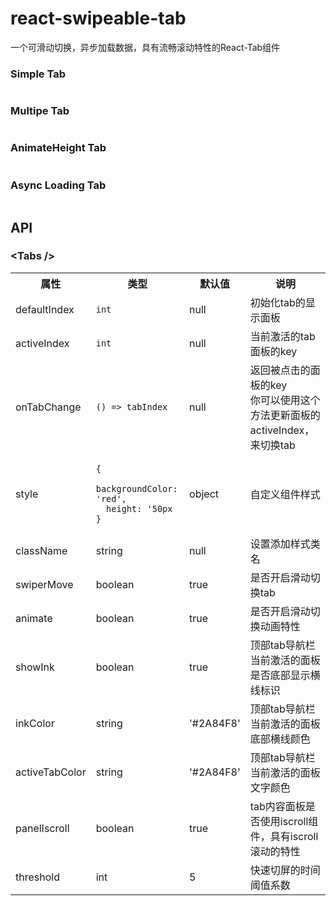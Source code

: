 # react-swipeable-tab

一个可滑动切换，异步加载数据，具有流畅滚动特性的React-Tab组件

### Simple Tab

```js
```

### Multipe Tab

```js
```
### AnimateHeight Tab

```js
```

### Async Loading Tab

```js
```

## API
### &lt;Tabs /&gt;

<table>
  <tbody>
    <tr>
      <th>属性</th>
      <th>类型</th>
      <th>默认值</th>
      <th>说明</th>
    </tr>
    <tr>
      <td>defaultIndex</td>
      <td><code>int</code></td>
      <td>null</td>
      <td>初始化tab的显示面板</td>
    </tr>
    <tr>
      <td>activeIndex</td>
      <td><code>int</code></td>
      <td>null</td>
      <td>当前激活的tab面板的key</td>
    </tr>
    <tr>
      <td>onTabChange</td>
      <td><code>() => tabIndex</code></td>
      <td>null</td>
      <td>
        返回被点击的面板的key<br/>
        你可以使用这个方法更新面板的activeIndex，来切换tab
      </td>
    </tr>
    <tr>
      <td>style</td>
      <td>
        <pre>
<code>{
  backgroundColor: 'red',
  height: '50px
}</code></pre>
      </td>
      <td>object</td>
      <td>
        自定义组件样式
      </td>
    </tr>
    <tr>
      <td>className</td>
      <td>string</td>
      <td>null</td>
      <td>
        设置添加样式类名
      </td>
    </tr>
    <tr>
      <td>swiperMove</td>
      <td>boolean</td>
      <td>true</td>
      <td>
        是否开启滑动切换tab
      </td>
    </tr>
    <tr>
      <td>animate</td>
      <td>boolean</td>
      <td>true</td>
      <td>
        是否开启滑动切换动画特性
      </td>
    </tr>
    <tr>
      <td>showInk</td>
      <td>boolean</td>
      <td>true</td>
      <td>
        顶部tab导航栏当前激活的面板是否底部显示横线标识
      </td>
    </tr>
    <tr>
      <td>inkColor</td>
      <td>string</td>
      <td>'#2A84F8'</td>
      <td>
        顶部tab导航栏当前激活的面板底部横线颜色
      </td>
    </tr>
    <tr>
      <td>activeTabColor</td>
      <td>string</td>
      <td>'#2A84F8'</td>
      <td>
        顶部tab导航栏当前激活的面板文字颜色
      </td>
    </tr>
    <tr>
      <td>panelIscroll</td>
      <td>boolean</td>
      <td>true</td>
      <td>
        tab内容面板是否使用iscroll组件，具有iscroll滚动的特性
      </td>
    </tr>
    <tr>
      <td>threshold</td>
      <td>int</td>
      <td>5</td>
      <td>
        快速切屏的时间阈值系数
      </td>
    </tr>
  </tbody>
</table>
